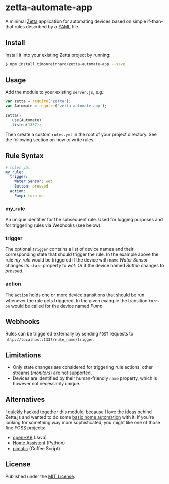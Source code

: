 # zetta-automate-app

A minimal [Zetta](https://github.com/zettajs/zetta) application for automating devices based on simple if-than-that rules described by a [YAML](https://github.com/timonreinhard/zetta-automate-app/blob/master/example/rules.yml) file.

## Install

Install it into your existing Zetta project by running:

```bash
$ npm install timonreinhard/zetta-automate-app --save
```

## Usage

Add the module to your existing `server.js`, e.g.:

```js
var zetta = require('zetta');
var Automate = require('zetta-automate-app');

zetta()
  .use(Automate)
  .listen(1337);
```

Then create a custom `rules.yml` in the root of your project directory. See the following section on how to write rules.

## Rule Syntax

```yaml
# rules.yml
my_rule:
  trigger:
    Water Sensor: wet
    Button: pressed
  action:
    Pump: turn-on
```

### my_rule

An unique identifier for the subsequent rule. Used for logging purposes and for triggering rules via Webhooks (see below).

### trigger

The optional `trigger` contains a list of device names and their corresponding state that should trigger the rule. In the example above the rule *my_rule* would be triggered if the device with `name` *Water Sensor* changes its `state` property to *wet*. Or if the device named _Button_ changes to _pressed_.

### action

The `action` holds one or more device transitions that should be run whenever the rule gets triggered. In the given example the transition `turn-on` would be called for the device named _Pump_.

## Webhooks

Rules can be triggered externally by sending `POST` requests to `http://localhost:1337/rule_name/trigger`.

## Limitations

* Only state changes are considered for triggering rule actions, other streams (_monitors_) are not supported.
* Devices are identified by their human-friendly `name` property, which is however not necessarily unique.

## Alternatives

I quickly hacked together this module, because I love the ideas behind Zetta.js and wanted to do some [basic home automation](https://gist.github.com/timonreinhard/b6182a293867041bd4b667bbc339d807) with it. If you're looking for something way more sophisticated, you might like one of those fine FOSS projects:

* [openHAB](http://www.openhab.org) (Java)
* [Home Assistent](https://home-assistant.io) (Python)
* [pimatic](https://pimatic.org) (Coffee Script)

## License

Published under the [MIT License](https://github.com/timonreinhard/zetta-automate-app/blob/master/LICENSE).
